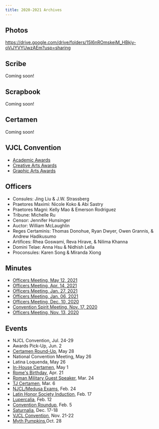 ```yaml
---
title: 2020-2021 Archives
---
```


## Photos
<https://drive.google.com/drive/folders/15I6nROmskeiM_HBkjy-oViJYVYUwzAEm?usp=sharing>

## Scribe
Coming soon!

## Scrapbook
Coming soon!

## Certamen
Coming soon!

## VJCL Convention
- [Academic Awards](https://docs.google.com/spreadsheets/d/e/2PACX-1vQi69VAN7k2nRClBL51m-ud9spylp3ARRgxxCVd0yWAcVteJbxQ1VyFg7CpHGoUanFMfb-KqFrEzIs_/pubhtml?gid=1952573014&single=true)
- [Creative Arts Awards](https://docs.google.com/spreadsheets/d/e/2PACX-1vQi69VAN7k2nRClBL51m-ud9spylp3ARRgxxCVd0yWAcVteJbxQ1VyFg7CpHGoUanFMfb-KqFrEzIs_/pubhtml?gid=1198741674&single=true)
- [Graphic Arts Awards](https://docs.google.com/spreadsheets/d/e/2PACX-1vQi69VAN7k2nRClBL51m-ud9spylp3ARRgxxCVd0yWAcVteJbxQ1VyFg7CpHGoUanFMfb-KqFrEzIs_/pubhtml?gid=571078070&single=true)

## Officers
- Consules: Jing Liu & J.W. Strassberg
- Praetores Maximi: Nicole Koko & Abi Sastry
- Praetores Magni: Kelly Mao & Emerson Rodriguez
- Tribune: Michelle Ru
- Censor: Jennifer Hunsinger
- Auctor: William McLaughlin
- Reges Certaminis: Thomas Donohue, Ryan Dwyer, Owen Grannis, & Andrew Hadikusumo
- Artifices: Rhea Goswami, Reva Hirave, & Nilima Khanna
- Domini Telae: Anna Hsu & Nidhish Lella
- Proconsules: Karen Song & Miranda Xiong


## Minutes
- [Officers Meeting, May 12, 2021](https://drive.google.com/file/d/1KtPatm9vAO5ibL0W2_oYvD768ClUuyqA/view?usp=sharing)
- [Officers Meeting, Apr. 14, 2021](https://drive.google.com/file/d/1-P1BTxJDXdGtaqUA-I7yQe74iCqckp2A/view?usp=sharing)
- [Officers Meeting, Jan. 27, 2021](https://drive.google.com/file/d/1cUEJexnllpIaNlDBxvDhOGLvR5y2AtdN/view?usp=sharing)
- [Officers Meeting, Jan. 06, 2021](https://drive.google.com/file/d/16-ukSl6ejsCPax57rjcFfQRFsXzOsx-f/view?usp=sharing)
- [Officers Meeting, Dec. 10, 2020](https://docs.google.com/document/d/1PsuI5goIoCVje5BpR8YHgnAI__OYcYDnNwMHxk2Jj80/edit?usp=sharing)
- [Convention Spirit Meeting, Nov. 17, 2020](https://docs.google.com/document/d/1yQHv4ndBhj1cI26d8hdybBwhWPE1CDKajA67qYQd-bw/edit?usp=sharing)
- [Officers Meeting, Nov. 13, 2020](https://docs.google.com/document/d/1PlUCmvtzItvsh18NQhTagGd-HCNF6lwx-7S4hNSbE3Y/edit?usp=sharing)

## Events
- NJCL Convention, Jul. 24-29
- Awards Pick-Up, Jun. 2
- [Certamen Round-Up](https://drive.google.com/drive/folders/1uRwggeYHcTV8lAEU4Ok1MtObPE6NoGKQ?usp=sharing), May 28
- National Convention Meeting, May 26
- Latina Loquenda, May 26
- [In-House Certamen](https://drive.google.com/drive/folders/1uRwggeYHcTV8lAEU4Ok1MtObPE6NoGKQ?usp=sharing), May 1
- [Rome's Birthday](https://drive.google.com/drive/folders/1uRwggeYHcTV8lAEU4Ok1MtObPE6NoGKQ?usp=sharing), Apr. 21
- [Roman Military Guest Speaker](https://drive.google.com/drive/folders/1XuFd1VnhfG-1apo_JBjmHkkmQjI2TsdG?usp=sharing), Mar. 24
- [TJ Certamen](https://drive.google.com/drive/folders/1-U0kRLVIEJUPEkSaPTIGPaj-u-sI9Yzy?usp=sharing), Mar. 6
- [NJCL/Medusa Exams](https://drive.google.com/drive/folders/1T47LsAGD9keC8NSbOGW-SydnELfAjtOw?usp=sharing), Feb. 24
- [Latin Honor Society Induction](https://drive.google.com/drive/folders/1gOAclzH0S1bWXvkX0dYaW4KoFKJFFODy?usp=sharing), Feb. 17
- [Lupercalia](https://drive.google.com/drive/folders/1kfPd2hcQ9HTL3vRNuAGz8qiToOSczsm7?usp=sharing), Feb. 12
- [Convention Roundup](https://docs.google.com/presentation/d/1sK_CQMR_KbLAdAEGm80IVhcBoEnmwi4xyL58m9eyb7Q/edit?usp=sharing), Feb. 5
- [Saturnalia](https://drive.google.com/drive/folders/1K74zGB0DPckXX9hFmSAQFpQ2g5nOl35v?usp=sharing), Dec. 17-18
- [VJCL Convention](https://docs.google.com/spreadsheets/d/1rYI5uWil6HVUYGhRaWHHTw58ydfAiIOCaz6YbJN5eBI/edit?usp=sharing), Nov. 21-22
- [Myth Pumpkins](https://docs.google.com/presentation/d/1TwJJK4pWtExFL9lQsO6gqBTs48sylVc7JNQlmrT9RFc/edit?usp=sharing),Oct. 28